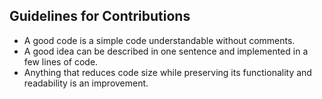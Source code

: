## Guidelines for Contributions

<ul>
 <li> A good code is a simple code understandable without comments.</li>
 <li> A good idea can be described in one sentence and implemented in a few lines of code.</li>
 <li> Anything that reduces code size while preserving its functionality and readability is an improvement.</li>
</ul>
